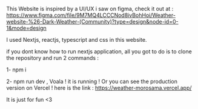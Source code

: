 This Website is inspired by a UI/UX i saw on figma, check it out at :
https://www.figma.com/file/9M7MQ4LCCCNod8ivBohHoi/Weather-website-%26-Dark-Weather-(Community)?type=design&node-id=0-1&mode=design

I used Nextjs, reactjs, typescript and css in this website.

if you dont know how to run nextjs application, all you got to do is to clone the repository and run 2 commands :

1- npm i

2- npm run dev ,
Voala ! it is running !
Or you can see the production version on Vercel !
here is the link : https://weather-morosama.vercel.app/

It is just for fun <3
